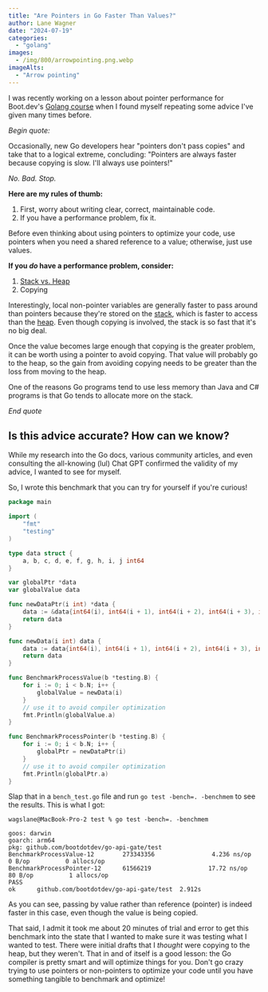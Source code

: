 ```yaml
---
title: "Are Pointers in Go Faster Than Values?"
author: Lane Wagner
date: "2024-07-19"
categories: 
  - "golang"
images:
  - /img/800/arrowpointing.png.webp
imageAlts: 
  - "Arrow pointing"
---
```


I was recently working on a lesson about pointer performance for Boot.dev's [Golang course](https://www.boot.dev/learn/learn-golang) when I found myself repeating some advice I've given many times before.

*Begin quote:*

Occasionally, new Go developers hear "pointers don't pass copies" and take that to a logical extreme, concluding: "Pointers are always faster because copying is slow. I'll always use pointers!"

*No. Bad. Stop.*

**Here are my rules of thumb:**

1. First, worry about writing clear, correct, maintainable code.
2. If you have a performance problem, fix it.

Before even thinking about using pointers to optimize your code, use pointers when you need a shared reference to a value; otherwise, just use values.

**If you *do* have a performance problem, consider:**

1. [Stack vs. Heap](https://go.dev/doc/faq#stack_or_heap)
2. Copying

Interestingly, local non-pointer variables are generally faster to pass around than pointers because they're stored on the [stack](https://computersciencewiki.org/index.php?title=Stack_memory), which is faster to access than the [heap](https://computersciencewiki.org/index.php/Heap_memory). Even though copying is involved, the stack is so fast that it's no big deal.

Once the value becomes large enough that copying is the greater problem, it can be worth using a pointer to avoid copying. That value will probably go to the heap, so the gain from avoiding copying needs to be greater than the loss from moving to the heap.

One of the reasons Go programs tend to use less memory than Java and C# programs is that Go tends to allocate more on the stack.

*End quote*

## Is this advice accurate? How can we know?

While my research into the Go docs, various community articles, and even consulting the all-knowing (lul) Chat GPT confirmed the validity of my advice, I wanted to see for myself.

So, I wrote this benchmark that you can try for yourself if you're curious!

```go
package main

import (
	"fmt"
	"testing"
)

type data struct {
	a, b, c, d, e, f, g, h, i, j int64
}

var globalPtr *data
var globalValue data

func newDataPtr(i int) *data {
	data := &data{int64(i), int64(i + 1), int64(i + 2), int64(i + 3), int64(i + 4), int64(i + 5), int64(i + 6), int64(i + 7), int64(i + 8), int64(i + 9)}
	return data
}

func newData(i int) data {
	data := data{int64(i), int64(i + 1), int64(i + 2), int64(i + 3), int64(i + 4), int64(i + 5), int64(i + 6), int64(i + 7), int64(i + 8), int64(i + 9)}
	return data
}

func BenchmarkProcessValue(b *testing.B) {
	for i := 0; i < b.N; i++ {
		globalValue = newData(i)
	}
	// use it to avoid compiler optimization
	fmt.Println(globalValue.a)
}

func BenchmarkProcessPointer(b *testing.B) {
	for i := 0; i < b.N; i++ {
		globalPtr = newDataPtr(i)
	}
	// use it to avoid compiler optimization
	fmt.Println(globalPtr.a)
}
```

Slap that in a `bench_test.go` file and run `go test -bench=. -benchmem` to see the results. This is what I got:

```
wagslane@MacBook-Pro-2 test % go test -bench=. -benchmem

goos: darwin
goarch: arm64
pkg: github.com/bootdotdev/go-api-gate/test
BenchmarkProcessValue-12        273343356                4.236 ns/op           0 B/op          0 allocs/op
BenchmarkProcessPointer-12      61566219                17.72 ns/op           80 B/op          1 allocs/op
PASS
ok      github.com/bootdotdev/go-api-gate/test  2.912s
```

As you can see, passing by value rather than reference (pointer) is indeed faster in this case, even though the value is being copied.

That said, I admit it took me about 20 minutes of trial and error to get this benchmark into the state that I wanted to make sure it was testing what I wanted to test. There were initial drafts that I *thought* were copying to the heap, but they weren't. That in and of itself is a good lesson: the Go compiler is pretty smart and will optimize things for you. Don't go crazy trying to use pointers or non-pointers to optimize your code until you have something tangible to benchmark and optimize!
